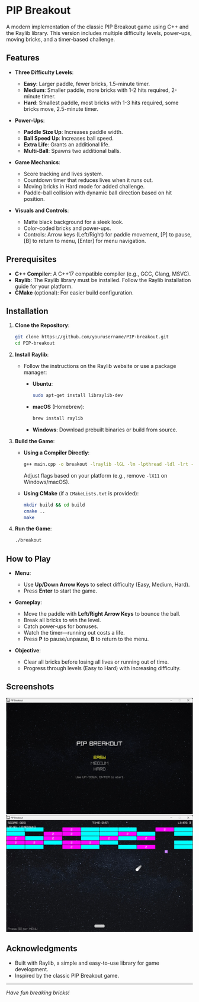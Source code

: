 # PIP Breakout

A modern implementation of the classic PIP Breakout game using C++ and the Raylib library. This version includes multiple difficulty levels, power-ups, moving bricks, and a timer-based challenge.

## Features

- **Three Difficulty Levels**:

  - **Easy**: Larger paddle, fewer bricks, 1.5-minute timer.
  - **Medium**: Smaller paddle, more bricks with 1-2 hits required, 2-minute timer.
  - **Hard**: Smallest paddle, most bricks with 1-3 hits required, some bricks move, 2.5-minute timer.

- **Power-Ups**:

  - **Paddle Size Up**: Increases paddle width.
  - **Ball Speed Up**: Increases ball speed.
  - **Extra Life**: Grants an additional life.
  - **Multi-Ball**: Spawns two additional balls.

- **Game Mechanics**:

  - Score tracking and lives system.
  - Countdown timer that reduces lives when it runs out.
  - Moving bricks in Hard mode for added challenge.
  - Paddle-ball collision with dynamic ball direction based on hit position.

- **Visuals and Controls**:

  - Matte black background for a sleek look.
  - Color-coded bricks and power-ups.
  - Controls: Arrow keys (Left/Right) for paddle movement, \[P\] to pause, \[B\] to return to menu, \[Enter\] for menu navigation.

## Prerequisites

- **C++ Compiler**: A C++17 compatible compiler (e.g., GCC, Clang, MSVC).
- **Raylib**: The Raylib library must be installed. Follow the Raylib installation guide for your platform.
- **CMake** (optional): For easier build configuration.

## Installation

1. **Clone the Repository**:

   ```bash
   git clone https://github.com/yourusername/PIP-breakout.git
   cd PIP-breakout
   ```

2. **Install Raylib**:

   - Follow the instructions on the Raylib website or use a package manager:

     - **Ubuntu**:

       ```bash
       sudo apt-get install libraylib-dev
       ```

     - **macOS** (Homebrew):

       ```bash
       brew install raylib
       ```

     - **Windows**: Download prebuilt binaries or build from source.

3. **Build the Game**:

   - **Using a Compiler Directly**:

     ```bash
     g++ main.cpp -o breakout -lraylib -lGL -lm -lpthread -ldl -lrt -lX11
     ```

     Adjust flags based on your platform (e.g., remove `-lX11` on Windows/macOS).

   - **Using CMake** (if a `CMakeLists.txt` is provided):

     ```bash
     mkdir build && cd build
     cmake ..
     make
     ```

4. **Run the Game**:

   ```bash
   ./breakout
   ```

## How to Play

- **Menu**:

  - Use **Up/Down Arrow Keys** to select difficulty (Easy, Medium, Hard).
  - Press **Enter** to start the game.

- **Gameplay**:

  - Move the paddle with **Left/Right Arrow Keys** to bounce the ball.
  - Break all bricks to win the level.
  - Catch power-ups for bonuses.
  - Watch the timer—running out costs a life.
  - Press **P** to pause/unpause, **B** to return to the menu.

- **Objective**:

  - Clear all bricks before losing all lives or running out of time.
  - Progress through levels (Easy to Hard) with increasing difficulty.

## Screenshots

![Image Loading ...](./menu.jpg)
![Image Loading ...](./game.jpg)
## Acknowledgments

- Built with Raylib, a simple and easy-to-use library for game development.
- Inspired by the classic PIP Breakout game.

---

*Have fun breaking bricks!*